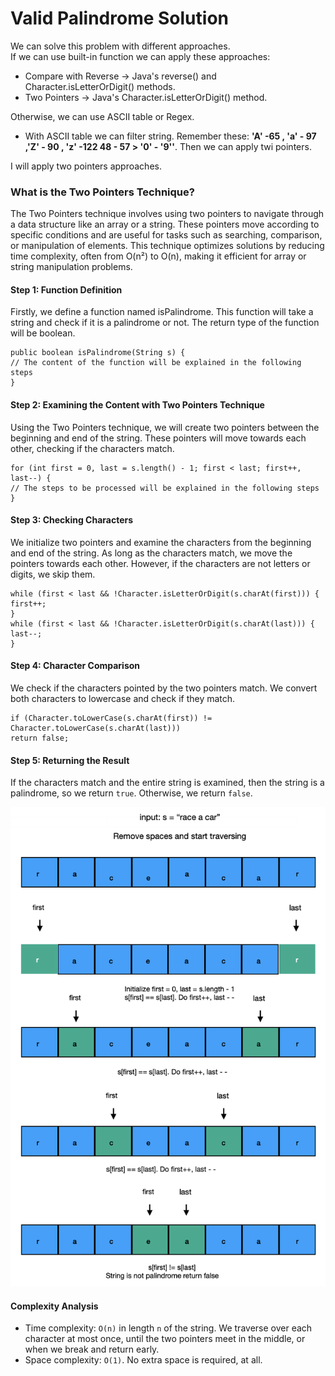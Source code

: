 # Valid Palindrome Solution

We can solve this problem with different approaches. <br/> If we can use built-in function we can apply these approaches:
  - Compare with Reverse -> Java's reverse() and Character.isLetterOrDigit() methods.
  - Two Pointers ->  Java's Character.isLetterOrDigit() method.

Otherwise, we can use ASCII table or Regex. 
- With ASCII table we can filter string. Remember these: **'A' -65 , 'a' - 97 ,'Z' - 90 , 'z' -122   48 - 57 >  '0' - '9''**. Then we can apply twi pointers.

I will apply two pointers approaches.
### What is the Two Pointers Technique?
The Two Pointers technique involves using two pointers to navigate through a data structure like an array or a string. These pointers move according to specific conditions and are useful for tasks such as searching, comparison, or manipulation of elements. This technique optimizes solutions by reducing time complexity, often from O(n²) to O(n), making it efficient for array or string manipulation problems.

#### Step 1: Function Definition

Firstly, we define a function named isPalindrome. This function will take a string and check if it is a palindrome or not. The return type of the function will be boolean.

```
public boolean isPalindrome(String s) {
// The content of the function will be explained in the following steps
}
```

#### Step 2: Examining the Content with Two Pointers Technique

Using the Two Pointers technique, we will create two pointers between the beginning and end of the string. These pointers will move towards each other, checking if the characters match.
```
for (int first = 0, last = s.length() - 1; first < last; first++, last--) {
// The steps to be processed will be explained in the following steps
}
```

#### Step 3: Checking Characters

We initialize two pointers and examine the characters from the beginning and end of the string. As long as the characters match, we move the pointers towards each other. However, if the characters are not letters or digits, we skip them.
```
while (first < last && !Character.isLetterOrDigit(s.charAt(first))) {
first++;
}
while (first < last && !Character.isLetterOrDigit(s.charAt(last))) {
last--;
}
```

#### Step 4: Character Comparison

We check if the characters pointed by the two pointers match. We convert both characters to lowercase and check if they match.
```
if (Character.toLowerCase(s.charAt(first)) != Character.toLowerCase(s.charAt(last)))
return false;
```

#### Step 5: Returning the Result

If the characters match and the entire string is examined, then the string is a palindrome, so we return `true`. Otherwise, we return `false`.

![Valid Palindrome](../../../../resources/valid-palindrome.png)

#### Complexity Analysis

* Time complexity: `O(n)` in length `n` of the string. We traverse over each character at most once, until the two pointers meet in the middle, or when we break and return early.
* Space complexity: `O(1)`. No extra space is required, at all.
